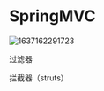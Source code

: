 # SpringMVC



![1637162291723](C:\Users\Administrator\AppData\Roaming\Typora\typora-user-images\1637162291723.png)



过滤器







拦截器（struts）






